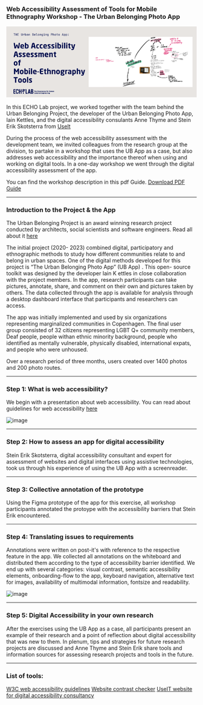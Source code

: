 ### Web Accessibility Assessment of Tools for Mobile Ethnography Workshop - The Urban Belonging Photo App

![Logo](images/UBTHUMBNAIL.png)


In this ECHO Lab project, we worked together with the team behind the Urban Belonging Project, the developer of the Urban Belonging Photo App, Iain Kettles, and the digital accessibility consulants Anne Thyme and Stein Erik Skotsterra from [UseIt](https://useit-consulting.dk) 

During the process of the web accessibility assessment with the development team, we invited colleagues from the research group at the division, to partake in a workshop that uses the UB App as a case, but also addresses web accessibility and the importance thereof when using and working on digital tools.
In a one-day workshop we went through the digital accessibility assessment of the app. 

You can find the  workshop description in this pdf Guide. [Download PDF Guide](https://github.com/ECHOlab-DTU/UB-App-Accessibility-Development/blob/main/EXAMPLE%20UB%20APP.pdf)

---

### Introduction to the Project & the App 

The Urban Belonging Project is an award winning research project conducted by architects, social scientists and software engineers. Read all about it [here](https://urbanbelonging.com) 

The initial project (2020- 2023) combined digital, participatory and ethnographic methods to study how different communities relate to and belong in urban spaces. One of the
digital methods developed for this project is “The Urban Belonging Photo App” (UB App) . This open- source toolkit was designed by the developer Iain K ettles
in close collaboration with the project members.
In the app, research participants can take pictures, annotate, share, and comment on their own and pictures taken by others. The data collected through
the app is available for analysis through a desktop dashboard interface that participants and researchers can access.

The app was initially implemented and used by six organizations representing marginalized communities in Copenhagen. The final user group consisted of 32 citizens 
representing LGBT Q+ community members, Deaf people, people withan ethnic minority background, people who identified as mentally vulnerable, physically disabled, international expats, 
and people who were unhoused.

Over a research period of three months, users created over 1400 photos and 200 photo routes.

---

### Step 1: What is web accessibility?

We begin with a presentation about web accessibility. 
You can read about guidelines for web accessibility [here](https://www.w3.org/WAI/fundamentals/accessibility-intro/)

![image](images/presentation.png)


---

### Step 2: How to assess an app for digital accessibility

Stein Erik Skotsterra, digital accessibility consultant and expert for assessment of websites and digital interfaces using assistive technologies, took us through his experience of 
using the UB App with a screenreader.


---

### Step 3: Collective annotation of the prototype

Using the Figma prototype of the app for this exercise, all workshop participants annotated the protoype with the accessibility barriers that Stein Erik encountered.


---

### Step 4: Translating issues to requirements

Annotations were written on post-it's with reference to the respective feature in the app.
We collected all annotations on the whiteboard and distributed them according to the type of accessibility barrier identified.
We end up with several categories: visual contrast, semantic accessibility elements, onboarding-flow to the app, keyboard navigation, alternative text for images, 
availability of multimodal information, fontsize and readability.

![image](images/annotation.HEIC)

----


### Step 5: Digital Accessibility in your own research

After the exercises using the UB App as a case, all participants present an example of their research and a point of reflection about digital accessibility that was new to them.
In plenum, tips and strategies for future research projects are discussed and Anne Thyme and Stein Erik share tools and information sources for assessing research projects and tools in the future.

----


### List of tools:

[W3C web accessibility guidelines](https://www.w3.org/WAI/fundamentals/accessibility-intro/)
[Website contrast checker](https://accessibleweb.com/color-contrast-checker/)
[UseIT website for digital accessibility consultancy](https://useit-consulting.dk)




